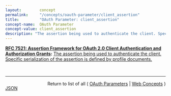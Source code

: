 ```yaml
---
layout:        concept
permalink:     "/concepts/oauth-parameter/client_assertion"
title:         "OAuth Parameter: client_assertion"
concept-name:  OAuth Parameter
concept-value: client_assertion
description: "The assertion being used to authenticate the client. Specific serialization of the assertion is defined by profile documents."
---
```


**[RFC 7521: Assertion Framework for OAuth 2.0 Client Authentication and Authorization Grants](/specs/IETF/RFC/7521 "This specification provides a framework for the use of assertions with OAuth 2.0 in the form of a new client authentication mechanism and a new authorization grant type. Mechanisms are specified for transporting assertions during interactions with a token endpoint; general processing rules are also specified. The intent of this specification is to provide a common framework for OAuth 2.0 to interwork with other identity systems using assertions and to provide alternative client authentication mechanisms. Note that this specification only defines abstract message flows and processing rules. In order to be implementable, companion specifications are necessary to provide the corresponding concrete instantiations."):** [The assertion being used to authenticate the client. Specific serialization of the assertion is defined by profile documents.](http://tools.ietf.org/html/rfc7521#section-4.2 "Read documentation for OAuth Parameter &#34;client_assertion&#34;")

<br/>
<hr/>

<p style="float : left"><a href="./client_assertion.json" title="JSON representing this particular Web Concept value">JSON</a></p>
<p style="text-align: right">Return to list of all ( <a href="../oauth-parameters">OAuth Parameters</a> | <a href="../">Web Concepts</a> )</p>
